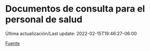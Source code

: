 # Documentos de consulta para el personal de salud

Última actualización/Last update: 2022-02-15T19:46:27-06:00

 [Fuente](https://coronavirus.gob.mx/personal-de-salud/documentos-de-consulta/)
